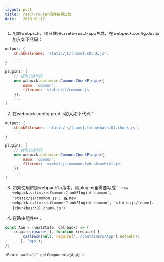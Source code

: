 ```yaml
---
layout: post
title:  react-router组件按需加载
date:   2018-01-17
---
```


1. 配置webpack，项目使用create-react-app生成，在webpack.config.dev.js加入如下代码：

``` js
output: {
    chunkFilename: 'static/js/[name].chunk.js',
    ...
}

plugins: [
    // 提取公共代码
    new webpack.optimize.CommonsChunkPlugin({
        name: 'common',
        filename: 'static/js/common.js'
    }),
    ...
]
```

2. 在webpack.config.prod.js加入如下代码：

``` js
output: {
    chunkFilename: 'static/js/[name].[chunkhash:8].chunk.js',
    ...
}

plugins: [
    // 提取公共代码
    new webpack.optimize.CommonsChunkPlugin({
        name: 'common',
        filename: 'static/js/common.[chunkhash:8].js'
    })
    ...
]
```

3. 如果使用的是webpack1.x版本，则plugins里需要写成：
`new webpack.optimize.CommonsChunkPlugin('common', 'static/js/common.js'）` 或
`new webpack.optimize.CommonsChunkPlugin('common', 'static/js/[name].[chunkhash:8].chunk.js'）`

4. 在路由组件中：

``` js
const App = (nextState, callback) => {
    require.ensure([], function (require) {
        callback(null, require('../containers/App').default);
       }, 'app');
};

<Route path="/" getComponent={App} >
```









